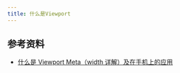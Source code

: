 ```yaml
---
title: 什么是Viewport
---
```


## 参考资料

- [什么是 Viewport Meta（width 详解）及在手机上的应用](http://ourjs.com/detail/54c73ba2232227083e00001a)

